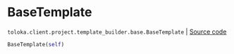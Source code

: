 # BaseTemplate
`toloka.client.project.template_builder.base.BaseTemplate` | [Source code](https://github.com/Toloka/toloka-kit/blob/v1.1.3/src/client/project/template_builder/base.py#L117)

```python
BaseTemplate(self)
```

